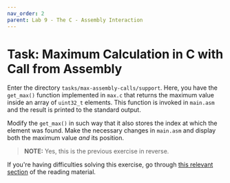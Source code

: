 ```yaml
---
nav_order: 2
parent: Lab 9 - The C - Assembly Interaction
---
```


# Task: Maximum Calculation in C with Call from Assembly

Enter the directory `tasks/max-assembly-calls/support`.
Here, you have the `get_max()` function implemented in `max.c` that returns the maximum value inside an array of `uint32_t` elements.
This function is invoked in `main.asm` and the result is printed to the standard output.

Modify the `get_max()` in such way that it also stores the index at which the element was found.
Make the necessary changes in `main.asm` and display both the maximum value *and* its position.

> **NOTE:** Yes, this is the previous exercise in reverse.

If you're having difficulties solving this exercise, go through [this relevant section](../../reading/calling-convention.md) of the reading material.
